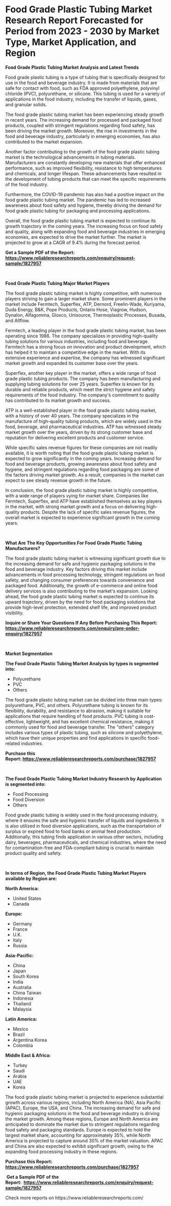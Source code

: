 <p><h1>Food Grade Plastic Tubing Market Research Report Forecasted for Period from 2023 -  2030 by Market Type, Market Application, and Region</h1></p><p><strong>Food Grade Plastic Tubing Market Analysis and Latest Trends</strong></p>
<p><p>Food grade plastic tubing is a type of tubing that is specifically designed for use in the food and beverage industry. It is made from materials that are safe for contact with food, such as FDA approved polyethylene, polyvinyl chloride (PVC), polyurethane, or silicone. This tubing is used for a variety of applications in the food industry, including the transfer of liquids, gases, and granular solids.</p><p>The food grade plastic tubing market has been experiencing steady growth in recent years. The increasing demand for processed and packaged food products, coupled with stringent regulations regarding food safety, has been driving the market growth. Moreover, the rise in investments in the food and beverage industry, particularly in emerging economies, has also contributed to the market expansion.</p><p>Another factor contributing to the growth of the food grade plastic tubing market is the technological advancements in tubing materials. Manufacturers are constantly developing new materials that offer enhanced performance, such as improved flexibility, resistance to high temperatures and chemicals, and longer lifespan. These advancements have resulted in the development of tubing products that can meet the specific requirements of the food industry.</p><p>Furthermore, the COVID-19 pandemic has also had a positive impact on the food grade plastic tubing market. The pandemic has led to increased awareness about food safety and hygiene, thereby driving the demand for food grade plastic tubing for packaging and processing applications.</p><p>Overall, the food grade plastic tubing market is expected to continue its growth trajectory in the coming years. The increasing focus on food safety and quality, along with expanding food and beverage industries in emerging economies, are expected to drive the market further. The market is projected to grow at a CAGR of 9.4% during the forecast period.</p></p>
<p><strong>Get a Sample PDF of the Report:&nbsp; <a href="https://www.reliableresearchreports.com/enquiry/request-sample/1827957">https://www.reliableresearchreports.com/enquiry/request-sample/1827957</a></strong></p>
<p>&nbsp;</p>
<p><strong>Food Grade Plastic Tubing Major Market Players</strong></p>
<p><p>The food grade plastic tubing market is highly competitive, with numerous players striving to gain a larger market share. Some prominent players in the market include Fermtech, Superflex, ATP, Dernord, Freelin-Wade, Kuriyama, Duda Energy, B&K, Pope Products, Ontario Hose, Viagrow, Hudson, Dynalon, Alfagomma, Gloxco, Unisource, Thermoplastic Processes, Busada, and Allflow.</p><p>Fermtech, a leading player in the food grade plastic tubing market, has been operating since 1986. The company specializes in providing high-quality tubing solutions for various industries, including food and beverage. Fermtech has a strong focus on innovation and product development, which has helped it to maintain a competitive edge in the market. With its extensive experience and expertise, the company has witnessed significant market growth and expanded its customer base over the years.</p><p>Superflex, another key player in the market, offers a wide range of food grade plastic tubing products. The company has been manufacturing and supplying tubing solutions for over 25 years. Superflex is known for its durable and reliable products, which meet the strict hygiene and safety requirements of the food industry. The company's commitment to quality has contributed to its market growth and success.</p><p>ATP is a well-established player in the food grade plastic tubing market, with a history of over 40 years. The company specializes in the manufacture of high-quality tubing products, which are widely used in the food, beverage, and pharmaceutical industries. ATP has witnessed steady market growth over the years, driven by its strong customer base and reputation for delivering excellent products and customer service.</p><p>While specific sales revenue figures for these companies are not readily available, it is worth noting that the food grade plastic tubing market is expected to grow significantly in the coming years. Increasing demand for food and beverage products, growing awareness about food safety and hygiene, and stringent regulations regarding food packaging are some of the factors driving market growth. As a result, companies in the market can expect to see steady revenue growth in the future.</p><p>In conclusion, the food grade plastic tubing market is highly competitive, with a wide range of players vying for market share. Companies like Fermtech, Superflex, and ATP have established themselves as key players in the market, with strong market growth and a focus on delivering high-quality products. Despite the lack of specific sales revenue figures, the overall market is expected to experience significant growth in the coming years.</p></p>
<p>&nbsp;</p>
<p><strong>What Are The Key Opportunities For Food Grade Plastic Tubing Manufacturers?</strong></p>
<p><p>The food grade plastic tubing market is witnessing significant growth due to the increasing demand for safe and hygienic packaging solutions in the food and beverage industry. Key factors driving this market include advancements in food processing technology, stringent regulations on food safety, and changing consumer preferences towards convenience and packaged food. Additionally, the growth of e-commerce and online food delivery services is also contributing to the market's expansion. Looking ahead, the food grade plastic tubing market is expected to continue its upward trajectory, driven by the need for food packaging solutions that provide high-level protection, extended shelf life, and improved product visibility.</p></p>
<p><strong>Inquire or Share Your Questions If Any Before Purchasing This Report: <a href="https://www.reliableresearchreports.com/enquiry/pre-order-enquiry/1827957">https://www.reliableresearchreports.com/enquiry/pre-order-enquiry/1827957</a></strong></p>
<p>&nbsp;</p>
<p><strong>Market Segmentation</strong></p>
<p><strong>The Food Grade Plastic Tubing Market Analysis by types is segmented into:</strong></p>
<p><ul><li>Polyurethane</li><li>PVC</li><li>Others</li></ul></p>
<p><p>The food grade plastic tubing market can be divided into three main types: polyurethane, PVC, and others. Polyurethane tubing is known for its flexibility, durability, and resistance to abrasion, making it suitable for applications that require handling of food products. PVC tubing is cost-effective, lightweight, and has excellent chemical resistance, making it commonly used for food and beverage transfer. The "others" category includes various types of plastic tubing, such as silicone and polyethylene, which have their unique properties and find applications in specific food-related industries.</p></p>
<p><strong>Purchase this Report:&nbsp;<a href="https://www.reliableresearchreports.com/purchase/1827957">https://www.reliableresearchreports.com/purchase/1827957</a></strong></p>
<p>&nbsp;</p>
<p><strong>The Food Grade Plastic Tubing Market Industry Research by Application is segmented into:</strong></p>
<p><ul><li>Food Processing</li><li>Food Diversion</li><li>Others</li></ul></p>
<p><p>Food grade plastic tubing is widely used in the food processing industry, where it ensures the safe and hygienic transfer of liquids and ingredients. It is also utilized in food diversion applications, such as the transportation of surplus or expired food to food banks or animal feed production. Additionally, this tubing finds application in various other sectors, including dairy, beverages, pharmaceuticals, and chemical industries, where the need for contamination-free and FDA-compliant tubing is crucial to maintain product quality and safety.</p></p>
<p>&nbsp;</p>
<p><strong>In terms of Region, the Food Grade Plastic Tubing Market Players available by Region are:</strong></p>
<p>
    <p> <strong> North America: </strong>
        <ul>
            <li>United States</li>
            <li>Canada</li>
        </ul>
        </p> 
    <p> <strong> Europe: </strong>
        <ul>
            <li>Germany</li>
            <li>France</li>
            <li>U.K.</li>
            <li>Italy</li>
            <li>Russia</li>
        </ul>
        </p> 
    <p> <strong> Asia-Pacific: </strong>
        <ul>
            <li>China</li>
            <li>Japan</li>
            <li>South Korea</li>
            <li>India</li>
            <li>Australia</li>
            <li>China Taiwan</li>
            <li>Indonesia</li>
            <li>Thailand</li>
            <li>Malaysia</li>
        </ul>
        </p> 
    <p> <strong> Latin America: </strong>
        <ul>
            <li>Mexico</li>
            <li>Brazil</li>
            <li>Argentina Korea</li>
            <li>Colombia</li>
        </ul>
        </p> 
    <p> <strong> Middle East & Africa: </strong>
        <ul>
            <li>Turkey</li>
            <li>Saudi</li>
            <li>Arabia</li>
            <li>UAE</li>
            <li>Korea</li>
        </ul>
    </p>
    </p>
<p><p>The food grade plastic tubing market is projected to experience substantial growth across various regions, including North America (NA), Asia Pacific (APAC), Europe, the USA, and China. The increasing demand for safe and hygienic packaging solutions in the food and beverage industry is driving the market growth. Among these regions, Europe and North America are anticipated to dominate the market due to stringent regulations regarding food safety and packaging standards. Europe is expected to hold the largest market share, accounting for approximately 35%, while North America is projected to capture around 30% of the market valuation. APAC and China are also expected to exhibit significant growth, owing to the expanding food processing industry in these regions.</p></p>
<p><strong>Purchase this Report: <a href="https://www.reliableresearchreports.com/purchase/1827957">https://www.reliableresearchreports.com/purchase/1827957</a></strong></p>
<p>&nbsp;<strong>Get a Sample PDF of the Report:&nbsp;&nbsp;<a href="https://www.reliableresearchreports.com/enquiry/request-sample/1827957">https://www.reliableresearchreports.com/enquiry/request-sample/1827957</a></strong></p>
<p><strong></strong></p>
<p>Check more reports on https://www.reliableresearchreports.com/</p>